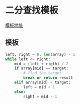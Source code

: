 # 二分查找模板
[模板地址](https://shimo.im/docs/hjQqRQkGgwd9g36J)
## 模板
```python
left, right = 0, len(array) - 1
while left <= right:
    mid = (left + rigth) / 2
    if array[mid] == target:
        # find the target
        break or return result
    elif array[mid] < target:
        left = mid + 1
    else:
        right = mid - 1
```

